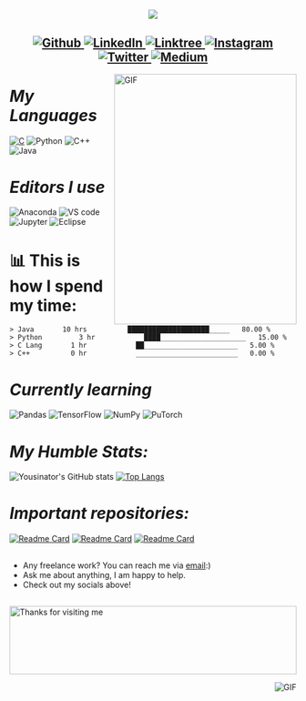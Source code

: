 <h1 align="center">
  <a href="https://git.io/typing-svg">
    <img src="https://readme-typing-svg.herokuapp.com/?lines=Hello,+There!+👋;I+am+Yousinator+🤖....;Nice+to+meet+you!+😆;Check+out+my+latest+work;smadi0x86/Java0x01&center=true&size=30&color=F75407">
  </a>
</h1>

<h2 align="center">
  <a href="https://github.com/Yousinator" target="_blank">
    <img alt="Github" src="https://img.shields.io/badge/GitHub-%2312100E.svg?&style=for-the-badge&logo=Github&logoColor=white" />
  </a>
  
  <a href="https://www.linkedin.com/in/yousef-musabeh-381081242/" target="_blank">
    <img alt="LinkedIn" src="https://img.shields.io/badge/linkedin-%230077B5.svg?&style=for-the-badge&logo=linkedin&logoColor=white">
    </a>
  
  <a href="https://linktr.ee/yousef_musabeh" target="_blank">
    <img alt="Linktree" src="https://img.shields.io/badge/-Linktree-black?style=for-the-badge&logo=linktree">
    </a>
  
  <a href="https://www.instagram.com/y_musabeh/" target="_blank">
    <img alt="Instagram" src="https://img.shields.io/badge/-Instagram-blueviolet?style=for-the-badge&logo=instagram">
    </a>
  
  <a href="https://twitter.com/OverpoweredOG_" target="_blank">
    <img alt="Twitter" src="https://img.shields.io/badge/twitter-%231DA1F2.svg?&style=for-the-badge&logo=twitter&logoColor=white">
    </a>
  
  <a href="https://medium.com/@y.omusabeh/about" target="_blank">
    <img alt="Medium" src="https://img.shields.io/badge/medium-%2312100E.svg?&style=for-the-badge&logo=medium&logoColor=white" />
  </a>
    
  </h2>





<img align="right" alt="GIF" src="https://i.pinimg.com/originals/23/a9/ca/23a9caf9229d9a4be0705d61730fabda.gif" height = 440px width = 320px />  
 

# ***My Languages***  

<a href="https://github.com/Yousinator/FOC" ><img alt="C" src="https://img.shields.io/badge/-Language-blue?style=for-the-badge&logo=c"></a> <img alt="Python" src="https://img.shields.io/badge/-Python%20-yellow?style=for-the-badge&logo=python" /> <img alt="C++" src="https://img.shields.io/badge/-C++-blue?style=for-the-badge&logo=cplusplus" /> <img alt="Java" src="https://img.shields.io/badge/-Java-red?style=for-the-badge&logo=java" />



# ***Editors I use***

<img alt="Anaconda" src="https://img.shields.io/badge/-Anaconda-black?style=for-the-badge&logo=anaconda"> <img alt="VS code" src="https://img.shields.io/badge/-Visual%20Studio%20Code-blue?style=for-the-badge&logo=visualstudiocode"> <img alt="Jupyter" src="https://img.shields.io/badge/-Jupyter-white?style=for-the-badge&logo=jupyter"> <img alt="Eclipse" src="https://img.shields.io/badge/-Eclipse-purple?style=for-the-badge&logo=eclipse">

# 📊 **This is how I spend my time:**
<!--START_SECTION:waka-->

```text
> Java       10 hrs          ████████████████████_____   80.00 %
> Python         3 hr            ████_____________________   15.00 %
> C Lang       1 hr            ██_______________________   5.00 %
> C++          0 hr            _________________________   0.00 %
```


# ***Currently learning***

<img alt="Pandas" src="https://img.shields.io/badge/-Pandas-darkblue?style=for-the-badge&logo=pandas"> <img alt="TensorFlow" src="https://img.shields.io/badge/-TensorFlow-white?style=for-the-badge&logo=tensorflow"> <img alt="NumPy" src="https://img.shields.io/badge/-NumPy-blue?style=for-the-badge&logo=numpy"> <img alt="PuTorch" src="https://img.shields.io/badge/-Pytorch-white?style=for-the-badge&logo=pytorch">


# ***My Humble Stats:***

![Yousinator's GitHub stats](https://github-readme-stats.vercel.app/api?username=Yousinator&show_icons=true&theme=dark&hide=prs,issues)
[![Top Langs](https://github-readme-stats.vercel.app/api/top-langs/?username=Yousinator&theme=dark)](https://github.com/anuraghazra/github-readme-stats)


# ***Important repositories:***

[![Readme Card](https://github-readme-stats.vercel.app/api/pin/?username=Yousinator&repo=Java&theme=dark)](https://github.com/anuraghazra/github-readme-stats)
[![Readme Card](https://github-readme-stats.vercel.app/api/pin/?username=smadi0x86&repo=Java0x01&show_owner=true&theme=dark)](https://github.com/smadi0x86/Java0x01)
[![Readme Card](https://github-readme-stats.vercel.app/api/pin/?username=Yousinator&repo=Data-Science&show_owner=true&theme=dark)](https://github.com/smadi0x86/Java0x01)

##

-  Any freelance work? You can reach me via [email](https://mail.google.com/mail/u/0/#inbox?compose=jrjtXDztHdmNZgbsLhstdSVKfGbjNdzDRsmGTZDqPJTBqKLCDTgvkhscvpPKXQlXcscSBsGd):)
-  Ask me about anything, I am happy to help.
-  Check out my socials above!
  
##

<img height="120" alt="Thanks for visiting me" width="100%" src="https://raw.githubusercontent.com/Yousinator/brunnerlivio/master/images/marquee.svg" />
<p align="center">  
<img align="right" alt="GIF" src="http://ivis.net/newwebsite/esurvillence/wp-content/uploads/2019/04/footer.gif"/>  
